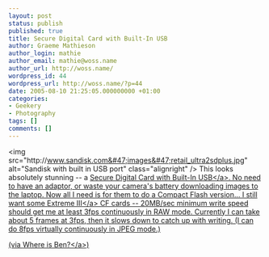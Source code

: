 ```yaml
---
layout: post
status: publish
published: true
title: Secure Digital Card with Built-In USB
author: Graeme Mathieson
author_login: mathie
author_email: mathie@woss.name
author_url: http://woss.name/
wordpress_id: 44
wordpress_url: http://woss.name/?p=44
date: 2005-08-10 21:25:05.000000000 +01:00
categories:
- Geekery
- Photography
tags: []
comments: []
---
```

<img src="http:&#47;&#47;www.sandisk.com&#47;images&#47;retail_ultra2sdplus.jpg" alt="Sandisk with built in USB port" class="alignright" &#47;> This looks absolutely stunning -- a <a href="http:&#47;&#47;www.sandisk.com&#47;retail&#47;ultraii-sdplus.asp">Secure Digital Card with Built-In USB<&#47;a>.  No need to have an adaptor, or waste your camera's battery downloading images to the laptop.  Now all I need is for them to do a Compact Flash version...  I still want some <a href="http:&#47;&#47;www.sandisk.com&#47;retail&#47;ext3-cf.asp">Extreme III<&#47;a> CF cards -- 20MB&#47;sec minimum write speed should get me at least 3fps continuously in RAW mode.  Currently I can take about 5 frames at 3fps, then it slows down to catch up with writing.  (I can do 8fps virtually continuously in JPEG mode.)

(via <a href="http:&#47;&#47;whereisben.blogs.com&#47;whereisben&#47;2005&#47;08&#47;secure_digital_.html">Where is Ben?<&#47;a>)
